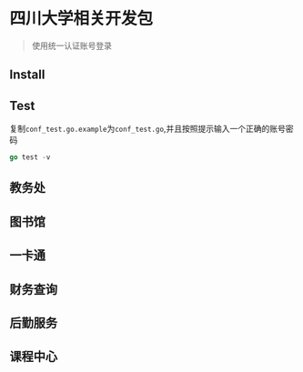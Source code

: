 # 四川大学相关开发包

> 使用统一认证账号登录

## Install

## Test

复制`conf_test.go.example`为`conf_test.go`,并且按照提示输入一个正确的账号密码
```go
go test -v
```

## 教务处

## 图书馆

## 一卡通

## 财务查询

## 后勤服务

## 课程中心

